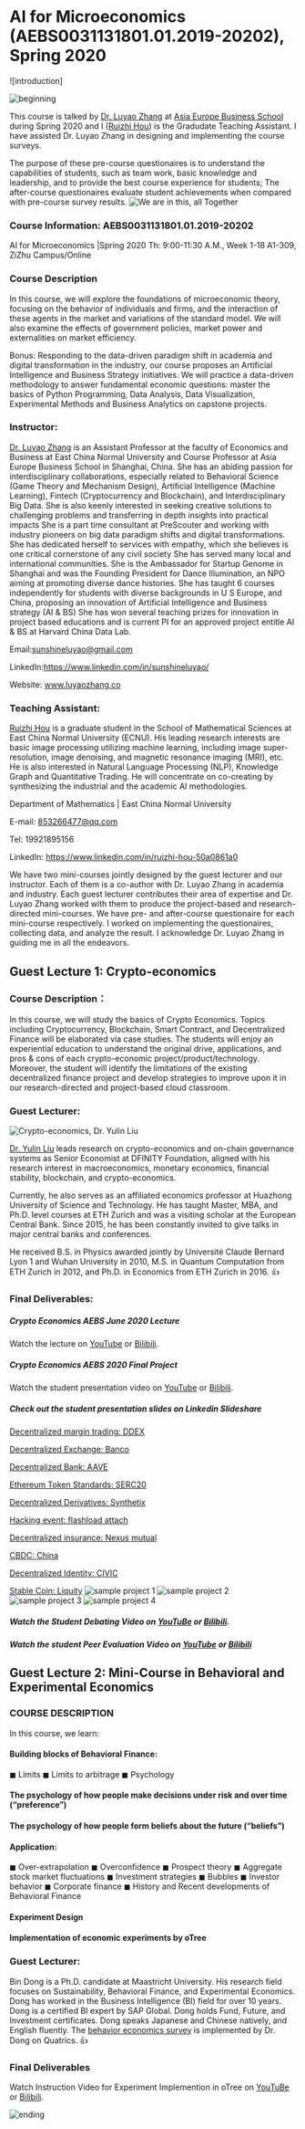# AI for Microeconomics (AEBS0031131801.01.2019-20202), Spring 2020
![introduction]

![beginning](https://github.com/sunshineluyao/Microeconomic_BBA_AEBS_ECNU/blob/master/figures/AEBS1.png)

This course is talked by [Dr. Luyao Zhang](https://www.linkedin.com/in/sunshineluyao/) at [Asia Europe Business School](http://aebs.ecnu.edu.cn/english/main.htm) during Spring 2020 and I ([Ruizhi Hou](https://www.linkedin.com/in/ruizhi-hou-50a0861a0/)) is the Gradudate Teaching Assistant. I have assisted Dr. Luyao Zhang in designing and implementing the course surveys. 

The purpose of these pre-course questionaires is to understand the capabilities of students, such as team work, basic knowledge and leadership, and to provide the best course experience for students; The after-course questionaires evaluate student achievements when compared with pre-course survey results. 
![We are in this, all Together](https://github.com/sunshineluyao/Microeconomic_BBA_AEBS_ECNU/blob/master/figures/AEBS7.jpg)

### **Course Information**: AEBS0031131801.01.2019-20202
AI for Microeconomics |Spring 2020
Th: 9:00-11:30 A.M., Week 1-18
A1-309, ZiZhu Campus/Online

### **Course Description**
In this course, we will explore the foundations of microeconomic theory, focusing on the behavior of individuals and firms, and the interaction of these agents in the market and variations of the standard model. We will also examine the effects of government policies, market power and externalities on market efficiency.

Bonus: Responding to the data-driven paradigm shift in academia and digital transformation in the industry, our course proposes an Artificial Intelligence and Business Strategy initiatives. We will practice a data-driven methodology to answer fundamental economic questions: master the basics of Python Programming, Data Analysis, Data Visualization, Experimental Methods and Business Analytics on capstone projects.

### **Instructor**:
[Dr. Luyao Zhang](https://www.linkedin.com/in/sunshineluyao/) is an Assistant Professor at the faculty of Economics and Business at East China Normal University and Course Professor at Asia Europe Business School in Shanghai, China. She has an abiding passion for interdisciplinary collaborations, especially related to Behavioral Science (Game Theory and Mechanism Design), Artificial Intelligence (Machine Learning), Fintech (Cryptocurrency and Blockchain), and Interdisciplinary Big Data. She is also keenly interested in seeking creative solutions to challenging problems and transferring in depth insights into practical impacts She is a part time consultant at PreScouter and working with industry pioneers on big data paradigm shifts and digital transformations. She has dedicated herself to services with empathy, which she believes is one critical cornerstone of any civil society She has served many local and international communities. She is the Ambassador for Startup Genome in Shanghai and was the Founding President for Dance Illumination, an NPO aiming at promoting diverse dance histories. She has taught 6 courses independently for students with diverse backgrounds in U S Europe, and China, proposing an innovation of Artificial Intelligence and Business strategy (AI & BS) She has won several teaching prizes for innovation in project based educations and is current PI for an approved project entitle AI & BS at Harvard China Data Lab.

Email:sunshineluyao@gmail.com

LinkedIn:https://www.linkedin.com/in/sunshineluyao/

Website: www.luyaozhang.co

### **Teaching Assistant**:  
[Ruizhi Hou](https://www.linkedin.com/in/ruizhi-hou-50a0861a0/) is a graduate student in the School of Mathematical Sciences at East China Normal University (ECNU). His leading research interests are basic image processing utilizing machine learning, including image super-resolution, image denoising, and magnetic resonance imaging (MRI), etc. He is also interested in Natural Language Processing (NLP), Knowledge Graph and Quantitative Trading. He will concentrate on co-creating by synthesizing the industrial and the academic AI methodologies.

Department of Mathematics | East China Normal University

E-mail: 853266477@qq.com

Tel: 19921895156

LinkedIn: https://www.linkedin.com/in/ruizhi-hou-50a0861a0


We have two mini-courses jointly designed by the guest lecturer and our instructor. Each of them is a co-author with Dr. Luyao Zhang in academia and industry. Each guest lecturer contributes their area of expertise and Dr. Luyao Zhang worked with them to produce the project-based and research-directed mini-courses. We have pre- and after-course questionaire for each mini-course respectively. I worked on implementing the questionaires, collecting data, and analyze the result. I acknowledge Dr. Luyao Zhang in guiding me in all the endeavors. 

## **Guest Lecture 1: Crypto-economics**

### **Course Description**：
In this course, we will study the basics of Crypto Economics. Topics including Cryptocurrency, Blockchain, Smart Contract, and Decentralized Finance will be elaborated via case studies. The students will enjoy an experiential education to understand the original drive, applications, and pros & cons of each crypto-economic project/product/technology. Moreover, the student will identify the limitations of the existing decentralized finance project and develop strategies to improve upon it in our research-directed and project-based cloud classroom.

### **Guest Lecturer**: 
![Crypto-economics, Dr. Yulin Liu](https://github.com/sunshineluyao/Microeconomic_BBA_AEBS_ECNU/blob/master/figures/AEBS8.png)

[Dr. Yulin Liu](https://www.linkedin.com/in/yulineth/) leads research on crypto-economics and on-chain governance systems as Senior Economist at DFINITY Foundation, aligned with his research interest in macroeconomics, monetary economics, financial stability, blockchain, and crypto-economics.

Currently, he also serves as an affiliated economics professor at Huazhong University of Science and Technology. He has taught Master, MBA, and Ph.D. level courses at ETH Zurich and was a visiting scholar at the European Central Bank. Since 2015, he has been constantly invited to give talks in major central banks and conferences.

He received B.S. in Physics awarded jointly by Université Claude Bernard Lyon 1 and Wuhan University in 2010, M.S. in Quantum Computation from ETH Zurich in 2012, and Ph.D. in Economics from ETH Zurich in 2016. :+1:

### **Final Deliverables**:
##### Crypto Economics AEBS June 2020 Lecture
Watch the lecture on [YouTube](https://www.youtube.com/playlist?list=PLbEY3-qwC0GHB3Vmi5Og9mL1S6GqR2HtE) or [Bilibili](https://www.bilibili.com/video/av541022495).

##### Crypto Economics AEBS 2020 Final Project
Watch the student presentation video on [YouTube](https://www.youtube.com/playlist?list=PLbEY3-qwC0GG-h7vmuFhixCYNKYGXf7JE) or [Bilibili](https://www.bilibili.com/video/BV1hA411i7mJ).

##### Check out the student presentation slides on Linkedin Slideshare
[Decentralized margin trading: DDEX](https://www.slideshare.net/LuyaoZhangPhD/decentralized-margin-tradingddex-presented-by-wolfpack)

[Decentralized Exchange: Banco](https://www.slideshare.net/LuyaoZhangPhD/decentralized-exchangebanco-presented-by-pentagon)

[Decentralized Bank: AAVE](https://www.slideshare.net/LuyaoZhangPhD/decentralized-bankaave-presented-by-outliers)

[Ethereum Token Standards: SERC20](https://www.slideshare.net/LuyaoZhangPhD/ethereum-token-standardserc20-presented-by-little-question-mark)

[Decentralized Derivatives: Synthetix](https://www.slideshare.net/LuyaoZhangPhD/decentralized-derivativessynthetix-presented-by-gmt767)

[Hacking event: flashload attach](https://www.slideshare.net/LuyaoZhangPhD/hacking-events-flashloan-attack-presented-by-epiphany)

[Decentralized insurance: Nexus mutual](https://www.slideshare.net/LuyaoZhangPhD/decentralized-insurance-nexus-mutual-presented-by-duet)

[CBDC: China](https://www.slideshare.net/LuyaoZhangPhD/cbdc-china-dcep-presented-by-datmez)

[Decentralized Identity: CIVIC](https://www.slideshare.net/LuyaoZhangPhD/decentralized-identitycivic-presented-by-always-on)

[Stable Coin: Liquity](https://www.slideshare.net/LuyaoZhangPhD/stable-coinliquidity-presented-by-404-not-found)
![sample project 1](https://github.com/sunshineluyao/Microeconomic_BBA_AEBS_ECNU/blob/master/figures/AEBS3.png)
![sample project 2](https://github.com/sunshineluyao/Microeconomic_BBA_AEBS_ECNU/blob/master/figures/AEBS4.png)
![sample project 3](https://github.com/sunshineluyao/Microeconomic_BBA_AEBS_ECNU/blob/master/figures/AEBS5.png)
![sample project 4](https://github.com/sunshineluyao/Microeconomic_BBA_AEBS_ECNU/blob/master/figures/AEBS6.png)

##### Watch the Student Debating Video on [YouTuBe](https://www.youtube.com/playlist?list=PLbEY3-qwC0GEAmGZ6aveC8mpJSiv0rLHB) or [Bilibili](https://www.bilibili.com/video/BV1ak4y1z79J/).

##### Watch the student Peer Evaluation Video on [YouTube](https://www.youtube.com/playlist?list=PLbEY3-qwC0GEtXtX95E0kyVSHmwGPgjK9) or [Bilibili](https://www.bilibili.com/video/BV1QC4y1a7q5?p=1)


## **Guest Lecture 2: Mini-Course in Behavioral and Experimental Economics**
### **COURSE DESCRIPTION**
In this course, we learn:
#### Building blocks of Behavioral Finance:
◼ Limits
◼ Limits to arbitrage
◼ Psychology
#### The psychology of how people make decisions under risk and over time (“preference”)
#### The psychology of how people form beliefs about the future (“beliefs”)
#### Application:
◼ Over-extrapolation
◼ Overconfidence
◼ Prospect theory
◼ Aggregate stock market fluctuations
◼ Investment strategies
◼ Bubbles
◼ Investor behavior
◼ Corporate finance
◼ History and Recent developments of Behavioral Finance
#### Experiment Design
#### Implementation of economic experiments by oTree

### **Guest Lecturer**: 

Bin Dong is a Ph.D. candidate at Maastricht University. His research field focuses on Sustainability, Behavioral Finance, and Experimental Economics. Dong has worked in the Business Intelligence (BI) field for over 10 years. Dong is a certified BI expert by SAP Global. Dong holds Fund, Future, and Investment certificates. Dong speaks Japanese and Chinese natively, and English fluently. The [behavior economics survey](./behavior_economics_survey) is implemented by Dr. Dong on Quatrics. :+1:

### **Final Deliverables**
Watch Instruction Video for Experiment Implemention in oTree on [YouTuBe](https://www.youtube.com/playlist?list=PLbEY3-qwC0GFH-aREY2Ub1OxNt_DBnLZY) or [Bilibili](https://www.bilibili.com/video/BV1Nk4y1z7Yb/).

![ending](https://github.com/sunshineluyao/Microeconomic_BBA_AEBS_ECNU/blob/master/figures/AEBS1.png)


